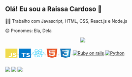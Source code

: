 ## Olá! Eu sou a Raissa Cardoso 👋

👩‍💻 Trabalho com Javascript, HTML, CSS, React.js e Node.js

😊 Pronomes: Ela, Dela


  <div align="center">
    <a href="https://github.com/Raissa-Cardoso">
    <img height="180em" src="https://github-readme-stats-sigma-five.vercel.app/api/top-langs/?username=raissa-cardoso&layout=compact&langs_count=7&theme=nightowl"/>
  </div>
  
  <div style="display: inline_block"><br>
    <img align="center" alt="Js" height="30" width="40" src="https://raw.githubusercontent.com/devicons/devicon/master/icons/javascript/javascript-plain.svg">
    <img align="center" alt="Ts" height="30" width="40" src="https://raw.githubusercontent.com/devicons/devicon/master/icons/typescript/typescript-plain.svg">
    <img align="center" alt="React" height="30" width="40" src="https://raw.githubusercontent.com/devicons/devicon/master/icons/react/react-original.svg">
    <img align="center" alt="HTML" height="30" width="40" src="https://raw.githubusercontent.com/devicons/devicon/master/icons/html5/html5-original.svg">
    <img align="center" alt="CSS" height="30" width="40" src="https://raw.githubusercontent.com/devicons/devicon/master/icons/css3/css3-original.svg">   
    <img align="center" alt="Ruby on rails" height="30" width="40" src="https://cdn.jsdelivr.net/gh/devicons/devicon@latest/icons/rails/rails-original-wordmark.svg"> 
    <img align="center" alt="Python" height="30" width="40" src="https://cdn.jsdelivr.net/gh/devicons/devicon@latest/icons/python/python-original.svg">  
  </div>

##
 
<div> 
  <a href = "mailto:raissa_cardoso@yahoo.com.br" target="_blank"><img src="https://img.shields.io/badge/-Yahoo-%23333?style=for-the-badge&logo=yahoo&logoColor=white" ></a>
  <a href="https://www.linkedin.com/in/devraissacardoso/" target="_blank"><img src="https://img.shields.io/badge/-LinkedIn-%230077B5?style=for-the-badge&logo=linkedin&logoColor=white"></a> 
  <a href = "https://www.raissacardoso.com.br/" target="_blank"><img src="https://img.shields.io/badge/-Protfólio-%23333?style=for-the-badge&logoColor=purple"></a>
 
</div>
